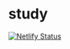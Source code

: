 # study

[![Netlify Status](https://api.netlify.com/api/v1/badges/65213485-b105-43a6-98a8-104ec64c7d85/deploy-status)](https://app.netlify.com/sites/recruiterz/deploys)
